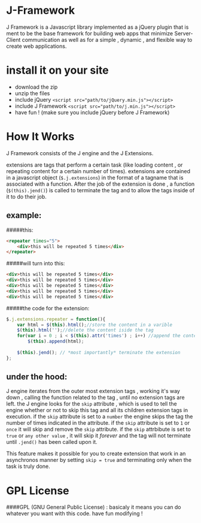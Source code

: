 J-Framework
===========

J Framework is a Javascript library implemented as a jQuery plugin that is ment to be the base framework for building web apps that minimize Server-Client communication as well as for a simple , dynamic , and flexible way to create web 
applications.

install it on your site
=======================

* download the zip
* unzip the files
* include jQuery `<script src="path/to/jQuery.min.js"></script>`
* include J Framework `<script src="path/to/j.min.js"></script>`
* have fun !
(make sure you include jQuery before J Framework)

How It Works
============

J Framework consists of the J engine and the J Extensions.

extensions are tags that perform a certain task (like loading content , or repeating content for a certain number of times). extensions are contained in a javascript object (`$.j.extensions`) in the format of a tagname that is associated with a function. After the job of the extension is done , a function (`$(this).jend()`) is called to terminate the tag and to allow the tags inside of it to do their job.

example:
---------
#####this:
```html
<repeater times="5">
	<div>this will be repeated 5 times</div>
</repeater>
```
#####will turn into this:
```html
<div>this will be repeated 5 times</div>
<div>this will be repeated 5 times</div>
<div>this will be repeated 5 times</div>
<div>this will be repeated 5 times</div>
<div>this will be repeated 5 times</div>
```
#####the code for the extension:
```javascript
$.j.extensions.repeater = function(){
	var html = $(this).html();//store the content in a varible
	$(this).html('');//delete the content iside the tag
	for(var i = 0 ; i < $(this).attr('times') ; i++) //append the content [times] times to the tag
		$(this).append(html);
	
	$(this).jend(); // *most importantly* terminate the extension
};
```
under the hood:
---------------

J engine iterates from the outer most extension tags , working it's way down , calling the function related to the tag ,  until no extension tags are left. the J engine looks for the `skip` attribute , which is used to tell the engine whether or not to skip this tag and all its children extension tags in execution. if the `skip` attribute is set to a `number` the engine skips the tag the number of times indicated in the attribute. if the `skip` attribute is set to `1` or `once` it will skip and remove the `skip` attribute. if the `skip` attrbibute is set to `true` or `any other value` , it will skip it *forever* and the tag will not terminate until `.jend()` has been called upon it.

This feature makes it possible for you to create extension that work in an asynchronos manner by setting `skip = true` and terminating only when the task is truly done.

GPL License
===========

####GPL (GNU General Public License) : basicaly it means you can do whatever you want with this code. have fun modifying ! 
